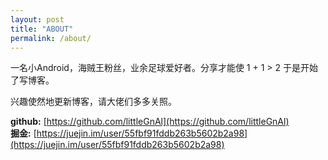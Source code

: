 ```yaml
---
layout: post
title: "ABOUT"
permalink: /about/
---
```


一名小Android，海贼王粉丝，业余足球爱好者。分享才能使 1 + 1 > 2 于是开始了写博客。

兴趣使然地更新博客，请大佬们多多关照。

**github:** [https://github.com/littleGnAl](https://github.com/littleGnAl)  
**掘金:** [https://juejin.im/user/55fbf91fddb263b5602b2a98](https://juejin.im/user/55fbf91fddb263b5602b2a98)  


